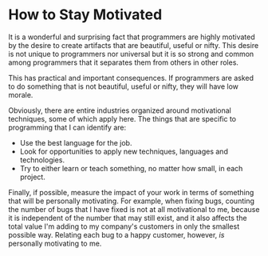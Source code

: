 # How to Stay Motivated

It is a wonderful and surprising fact that programmers are highly motivated by the desire to create artifacts that are beautiful, useful or nifty. This desire is not unique to programmers nor universal but it is so strong and common among programmers that it separates them from others in other roles.

This has practical and important consequences. If programmers are asked to do something that is not beautiful, useful or nifty, they will have low morale.

Obviously, there are entire industries organized around motivational techniques, some of which apply here. The things that are specific to programming that I can identify are:

- Use the best language for the job.
- Look for opportunities to apply new techniques, languages and technologies.
- Try to either learn or teach something, no matter how small, in each project.

Finally, if possible, measure the impact of your work in terms of something that will be personally motivating. For example, when fixing bugs, counting the number of bugs that I have fixed is not at all motivational to me, because it is independent of the number that may still exist, and it also affects the total value I'm adding to my company's customers in only the smallest possible way. Relating each bug to a happy customer, however, *is* personally motivating to me.

